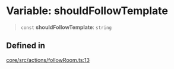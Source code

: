 # Variable: shouldFollowTemplate

> `const` **shouldFollowTemplate**: `string`

## Defined in

[core/src/actions/followRoom.ts:13](https://github.com/ai16z/eliza/blob/c537cb3e848b54fcb914d8ef84924fa5fdeaec66/core/src/actions/followRoom.ts#L13)
